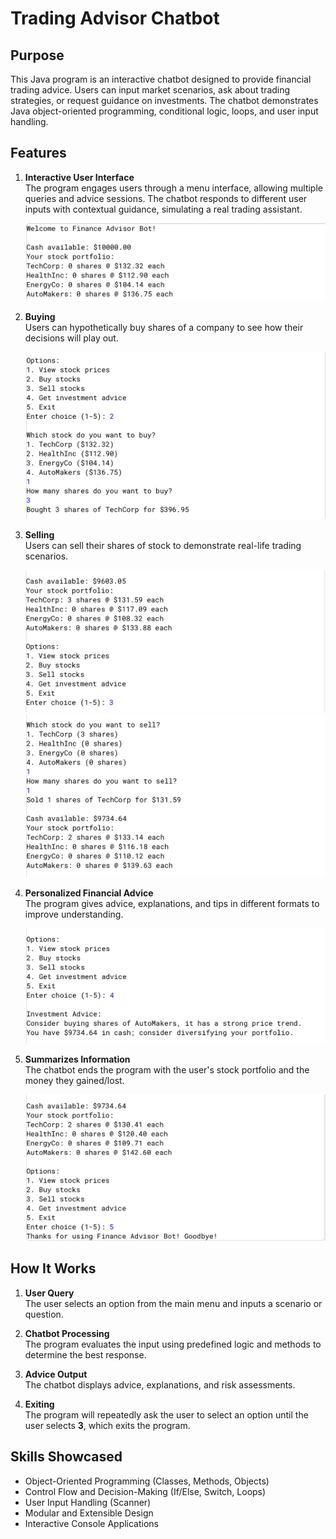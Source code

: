 # Trading Advisor Chatbot

## Purpose
This Java program is an interactive chatbot designed to provide financial trading advice. Users can input market scenarios, ask about trading strategies, or request guidance on investments. The chatbot demonstrates Java object-oriented programming, conditional logic, loops, and user input handling.  

## Features

1. **Interactive User Interface**  
   The program engages users through a menu interface, allowing multiple queries and advice sessions. The chatbot responds to different user inputs with contextual guidance, simulating a real trading assistant.  

   ![Menu Example](CB1.png)  

2. **Buying**  
   Users can hypothetically buy shares of a company to see how their decisions will play out.  

   ![Advice Example](CB2.png)  

3. **Selling**  
   Users can sell their shares of stock to demonstrate real-life trading scenarios.  

   ![Scenario Example](CB3.png)  
   ![Response Example](CB4.png)
   
4. **Personalized Financial Advice**  
   The program gives advice, explanations, and tips in different formats to improve understanding.   

   ![Decision Example](CB5.png)  

5. **Summarizes Information**  
   The chatbot ends the program with the user's stock portfolio and the money they gained/lost.   

   ![Expansion Example](CB6.png)  

## How It Works
1. **User Query**  
   The user selects an option from the main menu and inputs a scenario or question.  

2. **Chatbot Processing**  
   The program evaluates the input using predefined logic and methods to determine the best response.  

3. **Advice Output**  
   The chatbot displays advice, explanations, and risk assessments.  

4. **Exiting**  
   The program will repeatedly ask the user to select an option until the user selects **3**, which exits the program.  

## Skills Showcased
- Object-Oriented Programming (Classes, Methods, Objects)  
- Control Flow and Decision-Making (If/Else, Switch, Loops)  
- User Input Handling (Scanner)  
- Modular and Extensible Design  
- Interactive Console Applications  
